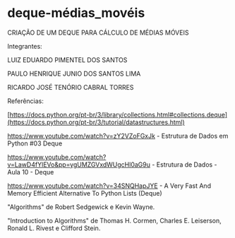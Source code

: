# deque-médias_movéis

CRIAÇÃO DE UM DEQUE PARA CÁLCULO DE MÉDIAS MÓVEIS

Integrantes:

LUIZ EDUARDO PIMENTEL DOS SANTOS

PAULO HENRIQUE JUNIO DOS SANTOS LIMA

RICARDO JOSÉ TENÓRIO CABRAL TORRES


Referências:

[https://docs.python.org/pt-br/3/library/collections.html#collections.deque](https://docs.python.org/pt-br/3/tutorial/datastructures.html)

https://www.youtube.com/watch?v=zY2VZoFGxJk - Estrutura de Dados em Python #03 Deque

https://www.youtube.com/watch?v=LawD4fYlEVo&pp=ygUMZGVxdWUgcHl0aG9u - Estrutura de Dados - Aula 10 - Deque

https://www.youtube.com/watch?v=34SNQHapJYE - A Very Fast And Memory Efficient Alternative To Python Lists (Deque)

 "Algorithms" de Robert Sedgewick e Kevin Wayne.
 
 "Introduction to Algorithms" de Thomas H. Cormen, Charles E. Leiserson, Ronald L. Rivest e Clifford Stein.
 
 
 
